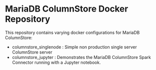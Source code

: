 # MariaDB ColumnStore Docker Repository
This repository contains varying docker configurations for MariaDB ColumnStore:
- columnstore_singlenode : Simple non production single server ColumnStore server
- columnstore_jupyter : Demonstrates the MariaDB ColumnStore Spark Connector running with a Jupyter notebook.

